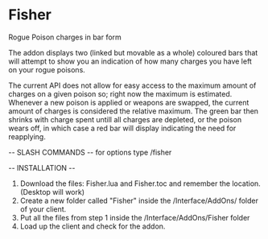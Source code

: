 Fisher
======

Rogue Poison charges in bar form

The addon displays two (linked but movable as a whole) coloured bars that will attempt to show you
an indication of how many charges you have left on your rogue poisons.

The current API does not allow for easy access to the maximum amount of charges on a given poison so;
right now the maximum is estimated. Whenever a new poison is applied or weapons are swapped, the
current amount of charges is considered the relative maximum.
The green bar then shrinks with charge spent untill all charges are depleted, or the poison wears off,
in which case a red bar will display indicating the need for reapplying.

-- SLASH COMMANDS --
for options type /fisher

-- INSTALLATION --

1. Download the files: Fisher.lua and Fisher.toc and remember the location. (Desktop will work)
2. Create a new folder called "Fisher" inside the /Interface/AddOns/ folder of your client.
3. Put all the files from step 1 inside the /Interface/AddOns/Fisher folder
4. Load up the client and check for the addon.

